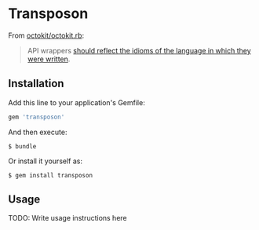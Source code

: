 # Transposon

From [octokit/octokit.rb](https://github.com/octokit/octokit.rb/#philosophy):

> API wrappers [should reflect the idioms of the language in which they were
written](http://wynnnetherland.com/journal/what-makes-a-good-api-wrapper).

## Installation

Add this line to your application's Gemfile:

```ruby
gem 'transposon'
```

And then execute:

    $ bundle

Or install it yourself as:

    $ gem install transposon

## Usage

TODO: Write usage instructions here
